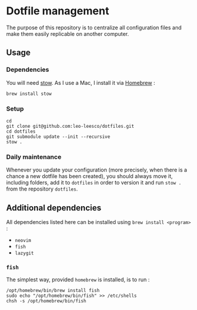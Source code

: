 # Dotfile management

The purpose of this repository is to centralize all configuration files and make them easily replicable on another computer.

## Usage

### Dependencies

You will need [stow](https://www.gnu.org/software/stow/). As I use a Mac, I install it via [Homebrew](https://brew.sh/) :
```shell
brew install stow
```

### Setup

```shell
cd
git clone git@github.com:leo-leesco/dotfiles.git
cd dotfiles
git submodule update --init --recursive
stow .
```

### Daily maintenance

Whenever you update your configuration (more precisely, when there is a chance a new dotfile has been created), you should always move it, including folders, add it to `dotfiles` in order to version it and run `stow .` from the repository `dotfiles`.

## Additional dependencies

All dependencies listed here can be installed using `brew install <program>` :
- `neovim`
- `fish`
- `lazygit`

### `fish`

The simplest way, provided `homebrew` is installed, is to run :
```shell
/opt/homebrew/bin/brew install fish
sudo echo "/opt/homebrew/bin/fish" >> /etc/shells
chsh -s /opt/homebrew/bin/fish
```
